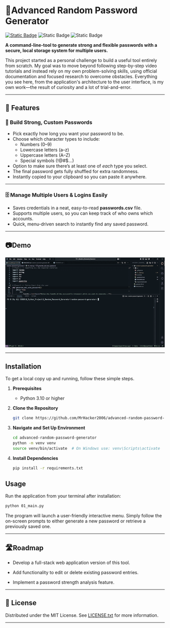 # 🔐Advanced Random Password Generator

[![Static Badge](https://img.shields.io/badge/license-MIT-blue)](LICENSE)
![Static Badge](https://img.shields.io/badge/python-3.11%2B-darkred)
![Static Badge](https://img.shields.io/badge/version-v2.0-brightgreen)

**A command-line-tool to generate strong and flexible passwords with a secure, local storage system for multiple users.**

This project started as a personal challenge to build a useful tool entirely from scratch. My goal was to move beyond following step-by-step video tutorials and instead rely on my own problem-solving skills, using official documentation and focused research to overcome obstacles. Everything you see here, from the application's architecture to the user interface, is my own work—the result of curiosity and a lot of trial-and-error.

---

## 🚀 Features

### 🔐 Build Strong, Custom Passwords
- Pick exactly how long you want your password to be.
- Choose which character types to include:
  - Numbers (0–9)
  - Lowercase letters (a–z)
  - Uppercase letters (A–Z)
  - Special symbols (!@#$…)
- Option to make sure there’s at least one of *each* type you select.
- The final password gets fully shuffled for extra randomness.
- Instantly copied to your clipboard so you can paste it anywhere.

---

### 🗄️ Manage Multiple Users & Logins Easily
- Saves credentials in a neat, easy-to-read **passwords.csv** file.
- Supports multiple users, so you can keep track of who owns which accounts.
- Quick, menu-driven search to instantly find any saved password.

---

## 📷Demo

![Random Password Generator demo](demo/demo.gif)

---

## Installation

To get a local copy up and running, follow these simple steps.

1.  **Prerequisites**
    * Python 3.10 or higher

2.  **Clone the Repository**
    ```sh
    git clone https://github.com/MrHacker2006/advanced-random-password-generator.git
    ```

3.  **Navigate and Set Up Environment**
    ```sh
    cd advanced-random-password-generator
    python -m venv venv
    source venv/bin/activate  # On Windows use: venv\Scripts\activate
    ```

4.  **Install Dependencies**
    ```sh
    pip install -r requirements.txt
    ```

## Usage

Run the application from your terminal after installation:

```sh
python 01_main.py
```
The program will launch a user-friendly interactive menu. Simply follow the on-screen prompts to either generate a new password or retrieve a previously saved one.

---

## 🛣️Roadmap 

- Develop a full-stack web application version of this tool.

- Add functionality to edit or delete existing password entries.

- Implement a password strength analysis feature.

---

## 📜 License

Distributed under the MIT License. See [LICENSE.txt](LICENSE) for more information.

---

